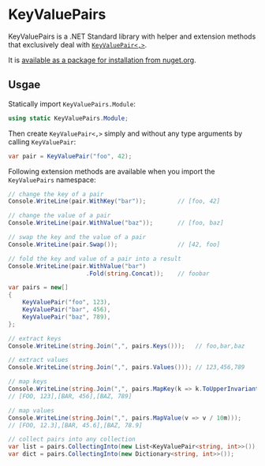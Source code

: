 # KeyValuePairs

KeyValuePairs is a .NET Standard library with helper and extension methods that
exclusively deal with [`KeyValuePair<,>`][kvp].

It is [available as a package for installation from nuget.org][nupkg].


## Usgae

Statically import `KeyValuePairs.Module`:

```c#
using static KeyValuePairs.Module;
```

Then create `KeyValuePair<,>` simply and without any type arguments by
calling `KeyValuePair`:

```c#
var pair = KeyValuePair("foo", 42);
```

Following extension methods are available when you import the
`KeyValuePairs` namespace:

```c#
// change the key of a pair
Console.WriteLine(pair.WithKey("bar"));         // [foo, 42]

// change the value of a pair
Console.WriteLine(pair.WithValue("baz"));       // [foo, baz]

// swap the key and the value of a pair
Console.WriteLine(pair.Swap());                 // [42, foo]

// fold the key and value of a pair into a result
Console.WriteLine(pair.WithValue("bar")
                      .Fold(string.Concat));    // foobar

var pairs = new[]
{
    KeyValuePair("foo", 123),
    KeyValuePair("bar", 456),
    KeyValuePair("baz", 789),
};

// extract keys
Console.WriteLine(string.Join(",", pairs.Keys()));   // foo,bar,baz

// extract values
Console.WriteLine(string.Join(",", pairs.Values())); // 123,456,789

// map keys
Console.WriteLine(string.Join(",", pairs.MapKey(k => k.ToUpperInvariant())));
// [FOO, 123],[BAR, 456],[BAZ, 789]

// map values
Console.WriteLine(string.Join(",", pairs.MapValue(v => v / 10m)));
// [FOO, 12.3],[BAR, 45.6],[BAZ, 78.9]

// collect pairs into any collection
var list = pairs.CollectingInto(new List<KeyValuePair<string, int>>());
var dict = pairs.CollectingInto(new Dictionary<string, int>>());
```

[nupkg]: https://www.nuget.org/packages/KeyValuePairs/
[kvp]: https://docs.microsoft.com/en-us/dotnet/api/system.collections.generic.keyvaluepair-2
[KeyValuePair.Create]: [https://docs.microsoft.com/en-us/dotnet/api/system.collections.generic.keyvaluepair.create
